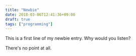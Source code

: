 ```yaml
---
title: "Newbie"
date: 2018-03-06T12:41:36+09:00
draft: true
tags: ["programming"]
---
```


This is a first line of my newbie entry.
Why would you listen?

There's no point at all.


